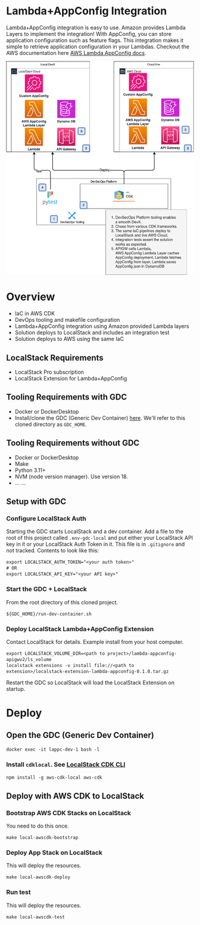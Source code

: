 # Lambda+AppConfig Integration

Lambda+AppConfig integration is easy to use. Amazon provides Lambda Layers to implement the integration!
With AppConfig, you can store application configuration such as feature flags.
This integration makes it simple to retrieve application configuration in your Lambdas.
Checkout the AWS documentation
here [AWS Lambda AppConfig docs](https://docs.aws.amazon.com/appconfig/latest/userguide/appconfig-integration-lambda-extensions.html).

![Solution](./docs/img/solution-diags-overview.drawio.png)

# Overview

- IaC in AWS CDK
- DevOps tooling and makefile configuration
- Lambda+AppConfig integration using Amazon provided Lambda layers
- Solution deploys to LocalStack and includes an integration test
- Solution deploys to AWS using the same IaC

## LocalStack Requirements

- LocalStack Pro subscription
- LocalStack Extension for Lambda+AppConfig

## Tooling Requirements with GDC

- Docker or DockerDesktop
- Install/clone the GDC (Generic Dev Container) [here](https://github.com/devxpod/GDC). We'll refer to this cloned
  directory as `GDC_HOME`.

## Tooling Requirements without GDC

- Docker or DockerDesktop
- Make
- Python 3.11+
- NVM (node version manager). Use version 18.
- ... ...

## Setup with GDC

### Configure LocalStack Auth

Starting the GDC starts LocalStack and a dev container.
Add a file to the root of this project called `.env-gdc-local` and put either your LocalStack API key in it
or your LocalStack Auth Token in it. This file is in `.gitignore` and not tracked.
Contents to look like this:

```shell
export LOCALSTACK_AUTH_TOKEN="<your auth token>"
# OR
export LOCALSTACK_API_KEY="<your API key>"
```

### Start the GDC + LocalStack

From the root directory of this cloned project.

```shell
${GDC_HOME}/run-dev-container.sh
```

### Deploy LocalStack Lambda+AppConfig Extension

Contact LocalStack for details.
Example install from your host computer.

```shell
export LOCALSTACK_VOLUME_DIR=<path to project>/lambda-appconfig-apigwv2/ls_volume
localstack extensions -v install file://<path to extension>/localstack-extension-lambda-appconfig-0.1.0.tar.gz
```

Restart the GDC so LocalStack will load the LocalStack Extension on startup.

# Deploy

## Open the GDC (Generic Dev Container)

```shell
docker exec -it lappc-dev-1 bash -l
```

### Install `cdklocal`. See [LocalStack CDK CLI](https://docs.localstack.cloud/user-guide/integrations/aws-cdk/)

```shell
npm install -g aws-cdk-local aws-cdk
```

## Deploy with AWS CDK to LocalStack

### Bootstrap AWS CDK Stacks on LocalStack

You need to do this once.

```shell
make local-awscdk-bootstrap
```

### Deploy App Stack on LocalStack

This will deploy the resources.

```shell
make local-awscdk-deploy
```

### Run test

This will deploy the resources.

```shell
make local-awscdk-test
```

